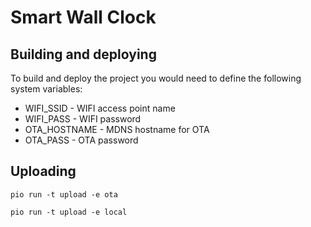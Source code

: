 # Smart Wall Clock

## Building and deploying

To build and deploy the project you would need to define the following system variables:
- WIFI_SSID - WIFI access point name
- WIFI_PASS - WIFI password
- OTA_HOSTNAME - MDNS hostname for OTA
- OTA_PASS - OTA password

## Uploading
`pio run -t upload -e ota`

`pio run -t upload -e local`